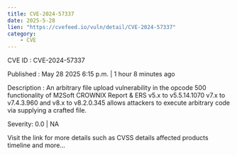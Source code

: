 ```yaml
---
title: CVE-2024-57337
date: 2025-5-28
lien: "https://cvefeed.io/vuln/detail/CVE-2024-57337"
category:
    - CVE
---
```


CVE ID : CVE-2024-57337

Published :  May 28
2025
6:15 p.m. | 1 hour
8 minutes ago

Description : An arbitrary file upload vulnerability in the opcode 500 functionality of M2Soft CROWNIX Report & ERS v5.x to v5.5.14.1070
v7.x to v7.4.3.960
and v8.x to v8.2.0.345 allows attackers to execute arbitrary code via supplying a crafted file.

Severity: 0.0 | NA

Visit the link for more details
such as CVSS details
affected products
timeline
and more...

